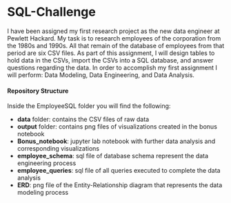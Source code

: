 # SQL-Challenge

I have been assigned my first research project as the new data engineer at Pewlett Hackard. My task is to research employees of the corporation from the 1980s and 1990s. All that remain of the database of employees from that period are six CSV files. As part of this assignment, I will design tables to hold data in the CSVs, import the CSVs into a SQL database, and answer questions regarding the data. In order to accomplish my first assignment I will perform: Data Modeling, Data Engineering, and Data Analysis. 


#### Repository Structure
Inside the EmployeeSQL folder you will find the following:
- **data** folder: contains the CSV files of raw data
- **output** folder: contains png files of visualizations created in the bonus notebook 
- **Bonus_notebook**: jupyter lab notebook with further data analysis and corresponding visualizations
- **employee_schema**: sql file of database schema represent the data engineering process
- **employee_queries**: sql file of all queries executed to complete the data analysis
- **ERD**: png file of the Entity-Relationship diagram that represents the data modeling process
